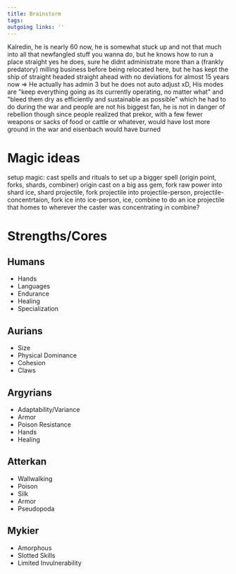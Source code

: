 ```yaml
---
title: Brainstorm  
tags:   
outgoing links: ''  
---
```

Kalredin, he is nearly 60 now, he is somewhat stuck up and not that much into all that newfangled stuff you wanna do, but he knows how to run a place straight yes he does, sure he didnt administrate more than a (frankly predatory) milling business before being relocated here, but he has kept the ship of straight headed straight ahead with no deviations for almost 15 years now
=> He actually has admin 3 but he does not auto adjust xD, His modes are "keep everything going as its currently operating, no matter what" and "bleed them dry as efficiently and sustainable as possible" which he had to do during the war and people are not his biggest fan, he is not in danger of rebellion though since people realized that prekor, with a few fewer weapons or sacks of food or cattle or whatever, would have lost more ground in the war and eisenbach would have burned

# Magic ideas

setup magic: cast spells and rituals to  set up a bigger spell (origin point, forks, shards, combiner)
origin cast on a big ass gem, fork raw power into shard ice, shard projectile, fork projectile into projectile-person, projectile-concentrtaion, fork ice into ice-person, ice, combine to do an ice projectile that homes to wherever the caster was concentrating in combine?

# Strengths/Cores

## Humans

* Hands
* Languages
* Endurance 
* Healing
* Specialization

## Aurians

* Size
* Physical Dominance
* Cohesion
* Claws

## Argyrians
* Adaptability/Variance
* Armor
* Poison Resistance
* Hands
* Healing

## Atterkan
* Wallwalking
* Poison
* Silk
* Armor
* Pseudopoda

## Mykier
* Amorphous
* Slotted Skills
* Limited Invulnerability

